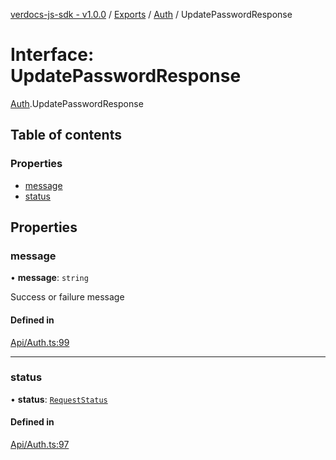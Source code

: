 [verdocs-js-sdk - v1.0.0](../README.md) / [Exports](../modules.md) / [Auth](../modules/Auth.md) / UpdatePasswordResponse

# Interface: UpdatePasswordResponse

[Auth](../modules/Auth.md).UpdatePasswordResponse

## Table of contents

### Properties

- [message](Auth.UpdatePasswordResponse.md#message)
- [status](Auth.UpdatePasswordResponse.md#status)

## Properties

### message

• **message**: `string`

Success or failure message

#### Defined in

[Api/Auth.ts:99](https://github.com/Verdocs/js-sdk/blob/6ec87bd/src/Api/Auth.ts#L99)

___

### status

• **status**: [`RequestStatus`](../modules/Endpoint.md#requeststatus)

#### Defined in

[Api/Auth.ts:97](https://github.com/Verdocs/js-sdk/blob/6ec87bd/src/Api/Auth.ts#L97)
